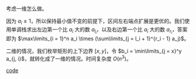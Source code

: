 考虑一维怎么做。

因为 $a_i \ge 1$，所以保持最小值不变的前提下，区间左右端点扩展是更优的。我们使用单调栈求出左边第一个比 $a_i$ 大的数 $a_{l_i}$，以及右边第一个比 $a_i$ 大的数 $a_{r_i}$，答案即为 $\max\limits_{i = 1}^n a_i \times (\sum\limits_{j = l_i + 1}^{r_i - 1} a_j)$。

二维的情况，我们枚举矩形的上下边界 $[x, y]$，令 $b_i = \min\limits_{j = x}^y a_{j, i}$，就转化成了一维的情况。时间复杂度 $O(n^3)$。

[code](https://atcoder.jp/contests/abc311/submissions/43849584)